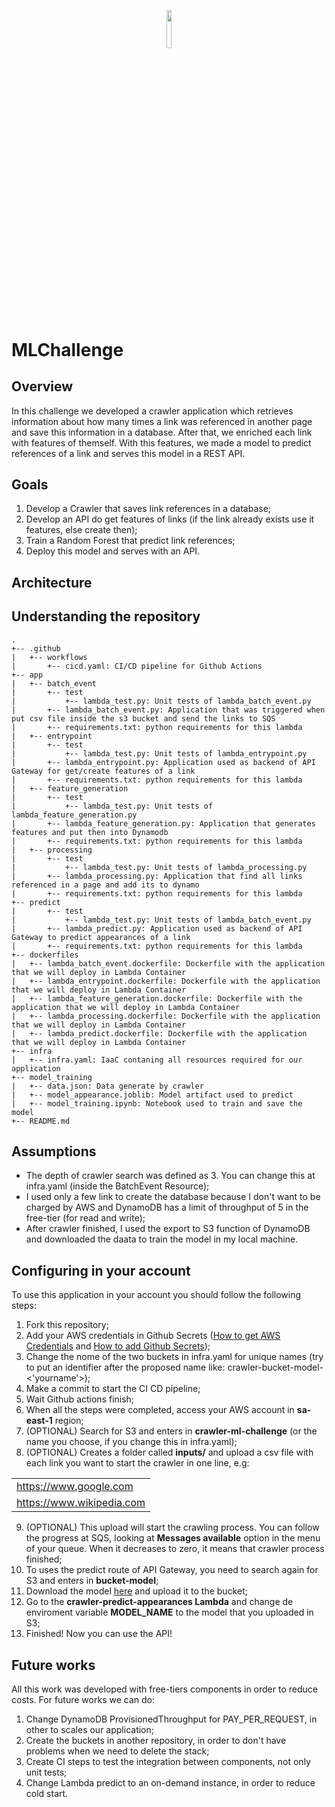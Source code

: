 <p align="center"><img width=12.5% src="https://upload.wikimedia.org/wikipedia/en/thumb/2/20/MercadoLibre.svg/1200px-MercadoLibre.svg.png"></p>

# MLChallenge

## Overview

In this challenge we developed a crawler application which retrieves information about how many times a link was referenced in another page and save this information in a database. After that, we enriched each link with features of themself. With this features, we made a model to predict references of a link and serves this model in a REST API.

## Goals

1. Develop a Crawler that saves link references in a database;
2. Develop an API do get features of links (if the link already exists use it features, else create then);
3. Train a Random Forest that predict link references;
4. Deploy this model and serves with an API.

## Architecture


## Understanding the repository

```
.
+-- .github
|   +-- workflows
|       +-- cicd.yaml: CI/CD pipeline for Github Actions
+-- app
|   +-- batch_event
|       +-- test
|           +-- lambda_test.py: Unit tests of lambda_batch_event.py
|       +-- lambda_batch_event.py: Application that was triggered when put csv file inside the s3 bucket and send the links to SQS
|       +-- requirements.txt: python requirements for this lambda
|   +-- entrypoint
|       +-- test
|           +-- lambda_test.py: Unit tests of lambda_entrypoint.py
|       +-- lambda_entrypoint.py: Application used as backend of API Gateway for get/create features of a link
|       +-- requirements.txt: python requirements for this lambda
|   +-- feature_generation
|       +-- test
|           +-- lambda_test.py: Unit tests of lambda_feature_generation.py
|       +-- lambda_feature_generation.py: Application that generates features and put then into Dynamodb
|       +-- requirements.txt: python requirements for this lambda
|   +-- processing
|       +-- test
|           +-- lambda_test.py: Unit tests of lambda_processing.py
|       +-- lambda_processing.py: Application that find all links referenced in a page and add its to dynamo
|       +-- requirements.txt: python requirements for this lambda
+-- predict
|       +-- test
|           +-- lambda_test.py: Unit tests of lambda_batch_event.py
|       +-- lambda_predict.py: Application used as backend of API Gateway to predict appearances of a link
|       +-- requirements.txt: python requirements for this lambda
+-- dockerfiles
|   +-- lambda_batch_event.dockerfile: Dockerfile with the application that we will deploy in Lambda Container
|   +-- lambda_entrypoint.dockerfile: Dockerfile with the application that we will deploy in Lambda Container
|   +-- lambda_feature_generation.dockerfile: Dockerfile with the application that we will deploy in Lambda Container
|   +-- lambda_processing.dockerfile: Dockerfile with the application that we will deploy in Lambda Container
|   +-- lambda_predict.dockerfile: Dockerfile with the application that we will deploy in Lambda Container
+-- infra
|   +-- infra.yaml: IaaC contaning all resources required for our application
+-- model_training
|   +-- data.json: Data generate by crawler
|   +-- model_appearance.joblib: Model artifact used to predict
|   +-- model_training.ipynb: Notebook used to train and save the model
+-- README.md
```

## Assumptions

- The depth of crawler search was defined as 3. You can change this at infra.yaml (inside the BatchEvent Resource);
- I used only a few link to create the database because I don't want to be charged by AWS and DynamoDB has a limit of throughput of 5 in the free-tier (for read and write);
- After crawler finished, I used the export to S3 function of DynamoDB and downloaded the daata to train the model in my local machine.

## Configuring in your account

To use this application in your account you should follow the following steps:

1. Fork this repository;
2. Add your AWS credentials in Github Secrets ([How to get AWS Credentials](https://docs.aws.amazon.com/general/latest/gr/aws-sec-cred-types.html#email-and-password-for-your-account) and [How to add Github Secrets](https://docs.github.com/en/actions/reference/encrypted-secrets#creating-encrypted-secrets-for-a-repository));
3. Change the nome of the two buckets in infra.yaml for unique names (try to put an identifier after the proposed name like: crawler-bucket-model-<'yourname'>);
4. Make a commit to start the CI CD pipeline;
5. Wait Github actions finish;
6. When all the steps were completed, access your AWS account in **sa-east-1** region;
7. (OPTIONAL) Search for S3 and enters in **crawler-ml-challenge** (or the name you choose, if you change this in infra.yaml);
8. (OPTIONAL) Creates a folder called **inputs/** and upload a csv file with each link you want to start the crawler in one line, e.g:

<center>

|   |
|---|
| https://www.google.com    |
| https://www.wikipedia.com |

</center>

9. (OPTIONAL) This upload will start the crawling process. You can follow the progress at SQS, looking at **Messages available** option in the menu of your queue. When it decreases to zero, it means that crawler process finished;
10. To uses the predict route of API Gateway, you need to search again for S3 and enters in **bucket-model**;
11. Download the model [here](model_training/model_appearance.joblib) and upload it to the bucket;
12. Go to the **crawler-predict-appearances Lambda** and change de enviroment variable **MODEL_NAME** to the model that you uploaded in S3;
13. Finished! Now you can use the API!

## Future works

All this work was developed with free-tiers components in order to reduce costs. For future works we can do:

1. Change DynamoDB ProvisionedThroughput for PAY_PER_REQUEST, in other to scales our application;
2. Create the buckets in another repository, in order to don't have problems when we need to delete the stack;
3. Create CI steps to test the integration between components, not only unit tests;
4. Change Lambda predict to an on-demand instance, in order to reduce cold start.